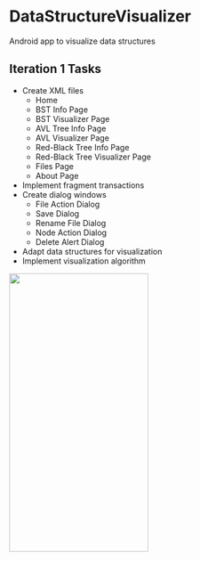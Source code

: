 # DataStructureVisualizer
Android app to visualize data structures

## Iteration 1 Tasks
- Create XML files
  - Home
  - BST Info Page
  - BST Visualizer Page
  - AVL Tree Info Page
  - AVL Visualizer Page
  - Red-Black Tree Info Page
  - Red-Black Tree Visualizer Page
  - Files Page
  - About Page
- Implement fragment transactions
- Create dialog windows
  - File Action Dialog
  - Save Dialog
  - Rename File Dialog
  - Node Action Dialog
  - Delete Alert Dialog
- Adapt data structures for visualization
- Implement visualization algorithm





<img src="https://github.com/SamraajThack/DataStructureVisualiser/blob/main/Presentation/untitled.gif" width="250" height="500"/>
